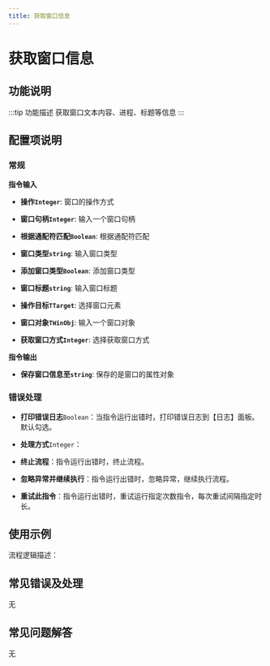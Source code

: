 ```yaml
---
title: 获取窗口信息
---
```


# 获取窗口信息

## 功能说明

:::tip 功能描述
获取窗口文本内容、进程、标题等信息
:::

## 配置项说明

### 常规

**指令输入**

- **操作`Integer`**: 窗口的操作方式

- **窗口句柄`Integer`**: 输入一个窗口句柄

- **根据通配符匹配`Boolean`**: 根据通配符匹配

- **窗口类型`string`**: 输入窗口类型

- **添加窗口类型`Boolean`**: 添加窗口类型

- **窗口标题`string`**: 输入窗口标题

- **操作目标`TTarget`**: 选择窗口元素

- **窗口对象`TWinObj`**: 输入一个窗口对象

- **获取窗口方式`Integer`**: 选择获取窗口方式


**指令输出**

- **保存窗口信息至`string`**: 保存的是窗口的属性对象

### 错误处理

- **打印错误日志**`Boolean`：当指令运行出错时，打印错误日志到【日志】面板。默认勾选。

- **处理方式**`Integer`：

 - **终止流程**：指令运行出错时，终止流程。

 - **忽略异常并继续执行**：指令运行出错时，忽略异常，继续执行流程。

 - **重试此指令**：指令运行出错时，重试运行指定次数指令，每次重试间隔指定时长。

## 使用示例

流程逻辑描述：

## 常见错误及处理

无

## 常见问题解答

无

